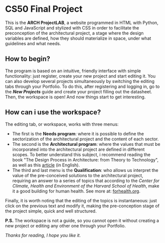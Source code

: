 # CS50 Final Project
  This is the **ARCH ProjectLAB**, a website programmed in HTML with Python, SQL and JavaScript and stylized with CSS in order to facilitate the preconception of the architectural project, a stage where the design variables are defined, how they should materialize in space, under what guidelines and what needs.

## How to begin?
  The program is based on an intuitive, friendly interface with simple functionality: just register, create your new project and start editing it. You can also develop several projects simultaneously by switching the editing tabs through your Portfolio. To do this, after registering and logging in, go to the _**New Projects**_ guide and create your project filling out the datasheet. Then, the workspace is open! And now things start to get interesting.

## How can i use the workspace?
  The editing tab, or workspace, works with three menus:
  - The first is the **Needs program**: where it is possible to define the sectorization of the architectural project and the content of each sector. 
  - The second is the **Architectural program**: where the values that must be incorporated into the architectural project are defined in different scopes. To better understand this subject, i recommend reading the book "The Design Process in Architecture: from Theory to Technology", as well as this [article](https://www.researchgate.net/publication/287554488_Understanding_school_design_processes) (in English). 
  - The third and last menu is the **Qualification**: who allows us interpret the value of the pre-conceived solutions to the architectural project, requiring an answer to a series of topics that according to the _Center for Climate, Health and Environment of the Harvard School of Health_, make it a good building for human health. See more at: [forhealth.org](https://forhealth.org/).<br/>
  
  Finally, it is worth noting that the editing of the topics is instantaneous: just click on the previous text and modify it, making the pre-conception stage of the project simple, quick and well structured.
  
**P.S.** The workspace is not a guide, so you cannot open it without creating a new project or editing any other one through your Portfolio.

_Thanks for reading, I hope you like it._
